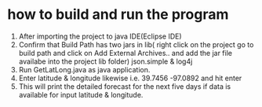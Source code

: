 # how to build and run the program
1. After importing the project to java IDE(Eclipse IDE)
2. Confirm that Build Path has two jars in lib( right click on the project go to build path and click on Add External Archives.. and add the jar file availabe into the project lib folder)
json.simple & log4j
3. Run GetLatLong.java as java application.
4. Enter latitude & longitude likewise i.e. 39.7456 -97.0892 and hit enter
5. This will print the detailed forecast for the next five days if data is available for input latitude & longitude.


